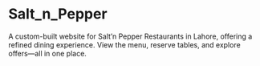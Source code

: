 # Salt_n_Pepper
A custom-built website for Salt’n Pepper Restaurants in Lahore, offering a refined dining experience. View the menu, reserve tables, and explore offers—all in one place.
